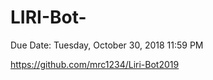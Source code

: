 # LIRI-Bot-
 Due Date: Tuesday, October 30, 2018 11:59 PM 

 https://github.com/mrc1234/Liri-Bot2019
